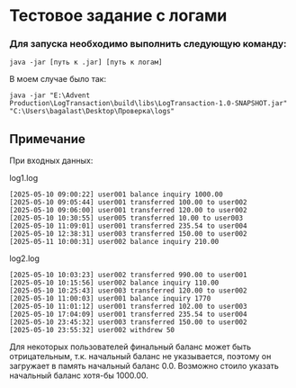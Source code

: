 # Тестовое задание с логами

### Для запуска необходимо выполнить следующую команду:
```
java -jar [путь к .jar] [путь к логам]
```

В моем случае было так:
```
java -jar "E:\Advent Production\LogTransaction\build\libs\LogTransaction-1.0-SNAPSHOT.jar" "C:\Users\bagalast\Desktop\Проверка\logs"
```

## Примечание
При входных данных:

log1.log
```
[2025-05-10 09:00:22] user001 balance inquiry 1000.00
[2025-05-10 09:05:44] user001 transferred 100.00 to user002
[2025-05-10 09:06:00] user001 transferred 120.00 to user002
[2025-05-10 10:30:55] user005 transferred 10.00 to user003
[2025-05-10 11:09:01] user001 transferred 235.54 to user004
[2025-05-10 12:38:31] user003 transferred 150.00 to user002
[2025-05-11 10:00:31] user002 balance inquiry 210.00
```
log2.log
```
[2025-05-10 10:03:23] user002 transferred 990.00 to user001
[2025-05-10 10:15:56] user002 balance inquiry 110.00
[2025-05-10 10:25:43] user003 transferred 120.00 to user002
[2025-05-10 11:00:03] user001 balance inquiry 1770
[2025-05-10 11:01:12] user001 transferred 102.00 to user003
[2025-05-10 17:04:09] user001 transferred 235.54 to user004
[2025-05-10 23:45:32] user003 transferred 150.00 to user002
[2025-05-10 23:55:32] user002 withdrew 50
```
Для некоторых пользователей финальный баланс может быть отрицательным, т.к. начальный баланс не указывается, поэтому он загружает в память начальный баланс 0.0. Возможно стоило указать начальный баланс хотя-бы 1000.00.
